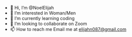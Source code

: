 - 👋 Hi, I’m @NoelElijah
- 👀 I’m interested in Woman/Men
- 🌱 I’m currently learning coding
- 💞️ I’m looking to collaborate on Zoom
- 📫 How to reach me Email me at elijahn087@gmail.com

<!---
NoelElijah/NoelElijah is a ✨ special ✨ repository because its `README.md` (this file) appears on your GitHub profile.
You can click the Preview link to take a look at your changes.
--->
